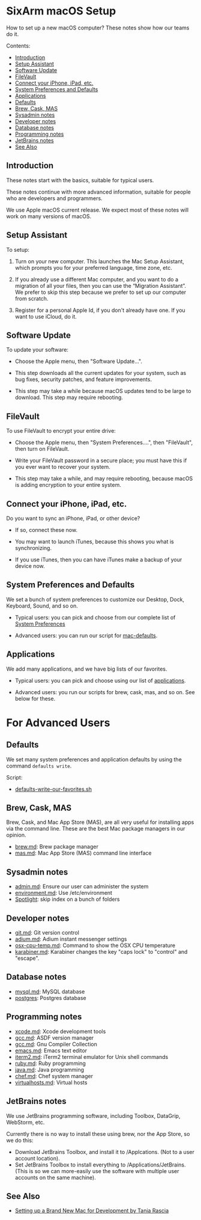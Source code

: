 # SixArm macOS Setup

How to set up a new macOS computer? These notes show how our teams do it.

Contents:

* [Introduction](#introduction)
* [Setup Assistant](#setup-assistant)
* [Software Update](#software-update)
* [FileVault](#filevault)
* [Connect your iPhone, iPad, etc.](#connect-your-iphone-ipad-etc-)
* [System Preferences and Defaults](#system-preferences-and-defaults)
* [Applications](#applications)
* [Defaults](#defaults)
* [Brew, Cask, MAS](#brew-cask-mas)
* [Sysadmin notes](#sysadmin-notes)
* [Developer notes](#developer-notes)
* [Database notes](#database-notes)
* [Programming notes](#programming-notes)
* [JetBrains notes](#jetbrains-notes)
* [See Also](#see-also)


## Introduction

These notes start with the basics, suitable for typical users.

These notes continue with more advanced information, suitable for people who are developers and programmers.

We use Apple macOS current release. We expect most of these notes will work on many versions of macOS.


## Setup Assistant

To setup:

1. Turn on your new computer. This launches the Mac Setup Assistant, which prompts you for your preferred language, time zone, etc.

2. If you already use a different Mac computer, and you want to do a migration of all your files, then you can use the “Migration Assistant”. We prefer to skip this step because we prefer to set up our computer from scratch.

3. Register for a personal Apple Id, if you don't already have one. If you want to use iCloud, do it.


## Software Update

To update your software:

* Choose the Apple menu, then "Software Update...".

* This step downloads all the current updates for your system, such as bug fixes, security patches, and feature improvements.

* This step may take a while because macOS updates tend to be large to download. This step may require rebooting.


## FileVault

To use FileVault to encrypt your entire drive:

* Choose the Apple menu, then "System Preferences....", then "FileVault", then turn on FileVault.

* Write your FileVault password in a secure place; you must have this if you ever want to recover your system.

* This step may take a while, and may require rebooting, because macOS is adding encryption to your entire system.


## Connect your iPhone, iPad, etc.

Do you want to sync an iPhone, iPad, or other device? 

* If so, connect these now.

* You may want to launch iTunes, because this shows you what is synchronizing.

* If you use iTunes, then you can have iTunes make a backup of your device now.


## System Preferences and Defaults

We set a bunch of system preferences to customize our Desktop, Dock, Keyboard, Sound, and so on.

* Typical users: you can pick and choose from our complete list of <a href="notes/system_preferences.md">System Preferences</a>

* Advanced users: you can run our script for <a href="https://github.com/sixarm/mac-defaults">mac-defaults</a>.


## Applications

We add many applications, and we have big lists of our favorites.

* Typical users: you can pick and choose using our list of <a href="notes/applications.md">applications</a>.

* Advanced users: you run our scripts for brew, cask, mas, and so on. See below for these.


# For Advanced Users


## Defaults

We set many system preferences and application defaults by using the command `defaults write`.

Script:

  * <a href="bin/defaults-write-our-favorites.sh">defaults-write-our-favorites.sh</a>


## Brew, Cask, MAS

Brew, Cask, and Mac App Store (MAS), are all very useful for installing apps via the command line. These are the best Mac package managers in our opinion.

* <a href="notes/brew.md">brew.md</a>: Brew package manager
* <a href="notes/mas.md">mas.md</a>: Mac App Store (MAS) command line interface


## Sysadmin notes

* <a href="notes/admin.md">admin.md</a>: Ensure our user can administer the system
* <a href="notes/environment.md">environment.md</a>: Use /etc/environment
* <a href="notes/spotlight.md">Spotlight</a>: skip index on a bunch of folders


## Developer notes

* <a href="notes/git.md">git.md</a>: Git version control</a>
* <a href="notes/adium.md">adium.md</a>: Adium instant messenger settings</a>
* <a href="notes/osx-cpu-temp.md">osx-cpu-temp.md</a>: Command to show the OSX CPU temperature</a>
* <a href="notes/karabiner.md">karabiner.md</a>: Karabiner changes the key "caps lock" to "control" and "escape".


## Database notes

* <a href="notes/mysql.md">mysql.md</a>: MySQL database</a>
* <a href="notes/postgres.md">postgres</a>: Postgres database</a>


## Programming notes

* <a href="notes/xcode.md">xcode.md</a>: Xcode development tools</a>
* <a href="notes/asdf.md">gcc.md</a>: ASDF version manager</a>
* <a href="notes/gcc.md">gcc.md</a>: Gnu Compiler Collection
* <a href="notes/emacs.md">emacs.md</a>: Emacs text editor</a>
* <a href="notes/iterm2.md">iterm2.md</a>: iTerm2 terminal emulator for Unix shell commands
* <a href="notes/ruby.md">ruby.md</a>: Ruby programming
* <a href="notes/java.md">java.md</a>: Java programming
* <a href="notes/chef.md">chef.md</a>: Chef system manager
* <a href="notes/virtualhosts.md">virtualhosts.md</a>: Virtual hosts


## JetBrains notes

We use JetBrains programming software, including Toolbox, DataGrip, WebStorm, etc.

Currently there is no way to install these using brew, nor the App Store, so we do this:

* Download JetBrains Toolbox, and install it to /Applcations. (Not to a user account location).
* Set JetBrains Toolbox to install everything to /Applications/JetBrains. (This is so we can more-easily use the software with multiple user accounts on the same machine).


## See Also

* [Setting up a Brand New Mac for Development by Tania Rascia](https://www.taniarascia.com/setting-up-a-brand-new-mac-for-development/)
